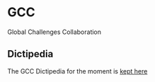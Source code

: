 # GCC
Global Challenges Collaboration

## Dictipedia
The GCC Dictipedia for the moment is [kept here](https://docs.google.com/spreadsheets/d/1G3xrZz-YA7J093x6F9bPvv1R5Fee-T0_93cFF4TJ89Q/edit?usp=sharing)
